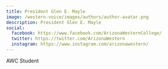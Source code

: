 ```yaml
---
title: President Glen E. Mayle
image: /western-voice/images/authors/author-avatar.png
description: President Glen E. Mayle
social:
  facebook: https://www.facebook.com/ArizonaWesternCollege/
  twitter: https://twitter.com/ArizonaWestern
  instagram: https://www.instagram.com/arizonawestern/
---
```


AWC Student